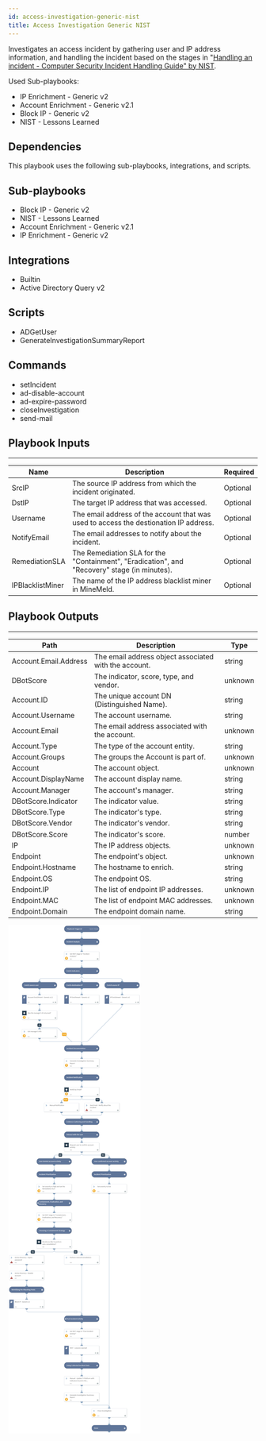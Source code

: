 ```yaml
---
id: access-investigation-generic-nist
title: Access Investigation Generic NIST
---
```


Investigates an access incident by gathering user and IP address information, and handling the incident based on the stages in "[Handling an incident - Computer Security Incident Handling Guide" by NIST](https://nvlpubs.nist.gov/nistpubs/SpecialPublications/NIST.SP.800-61r2.pdf).

Used Sub-playbooks:
- IP Enrichment - Generic v2
- Account Enrichment - Generic v2.1
- Block IP - Generic v2
- NIST - Lessons Learned

## Dependencies
This playbook uses the following sub-playbooks, integrations, and scripts.

## Sub-playbooks
* Block IP - Generic v2
* NIST - Lessons Learned
* Account Enrichment - Generic v2.1
* IP Enrichment - Generic v2

## Integrations
* Builtin
* Active Directory Query v2

## Scripts
* ADGetUser
* GenerateInvestigationSummaryReport

## Commands
* setIncident
* ad-disable-account
* ad-expire-password
* closeInvestigation
* send-mail

## Playbook Inputs
---

| **Name** | **Description** | **Required** |
| --- | --- | --- | 
| SrcIP | The source IP address from which the incident originated. | Optional |
| DstIP | The target IP address that was accessed. | Optional |
| Username | The email address of the account that was used to access the destionation IP address. | Optional |
| NotifyEmail | The email addresses to notify about the incident. | Optional |
| RemediationSLA | The Remediation SLA for the "Containment", "Eradication", and "Recovery" stage (in minutes). | Optional |
| IPBlacklistMiner | The name of the IP address blacklist miner in MineMeld. | Optional |

## Playbook Outputs
---

| **Path** | **Description** | **Type** |
| --- | --- | --- |
| Account.Email.Address | The email address object associated with the account. | string |
| DBotScore | The indicator, score, type, and vendor. | unknown |
| Account.ID | The unique account DN (Distinguished Name). | string |
| Account.Username | The account username. | string |
| Account.Email | The email address associated with the account. | unknown |
| Account.Type | The type of the account entity. | string |
| Account.Groups | The groups the Account is part of. | unknown |
| Account | The account object. | unknown |
| Account.DisplayName | The account display name. | string |
| Account.Manager | The account's manager. | string |
| DBotScore.Indicator | The indicator value. | string |
| DBotScore.Type | The indicator's type. | string |
| DBotScore.Vendor | The indicator's vendor. | string |
| DBotScore.Score | The indicator's score. | number |
| IP | The IP address objects. | unknown |
| Endpoint | The endpoint's object. | unknown |
| Endpoint.Hostname | The hostname to enrich. | string |
| Endpoint.OS | The endpoint OS. | string |
| Endpoint.IP | The list of endpoint IP addresses. | unknown |
| Endpoint.MAC | The list of endpoint MAC addresses. | unknown |
| Endpoint.Domain | The endpoint domain name. | string |

![Access_Investigation_Generic_NIST](../../doc_imgs/reference/playbooks/Access_Investigation_Generic_NIST.png)
